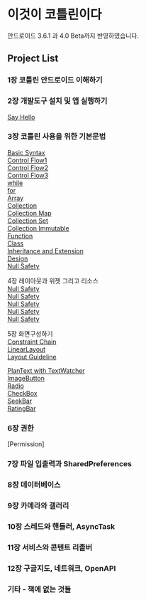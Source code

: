 # 이것이 코틀린이다

안드로이드 3.6.1 과 4.0 Beta까지 반영하였습니다.

## Project List

### 1장 코틀린 안드로이드 이해하기   

### 2장 개발도구 설치 및 앱 실행하기   
[Say Hello](https://github.com/javafa/thisiskotlin/tree/master/SayHello)   
   
### 3장 코틀린 사용을 위한 기본문법  
[Basic Syntax](https://github.com/javafa/thisiskotlin/tree/master/BasicSyntax)   
[Control Flow1](https://github.com/javafa/thisiskotlin/tree/master/BasicSyntax_ControlFlow1)   
[Control Flow2](https://github.com/javafa/thisiskotlin/tree/master/BasicSyntax_ControlFlow2)   
[Control Flow3](https://github.com/javafa/thisiskotlin/tree/master/BasicSyntax_ControlFlow3)   
[while](https://github.com/javafa/thisiskotlin/tree/master/BasicSyntax_ControlFlowWhile)   
[for](https://github.com/javafa/thisiskotlin/tree/master/BasicSyntax_ControlFlowFor)   
[Array](https://github.com/javafa/thisiskotlin/tree/master/Array)   
[Collection](https://github.com/javafa/thisiskotlin/tree/master/BasicSyntax_Collection)   
[Collection Map](https://github.com/javafa/thisiskotlin/tree/master/BasicSyntax_CollectionMap)   
[Collection Set](https://github.com/javafa/thisiskotlin/tree/master/BasicSyntax_CollectionSet)   
[Collection Immutable](https://github.com/javafa/thisiskotlin/tree/master/BasicSyntax_ImmutableCollection)   
[Function](https://github.com/javafa/thisiskotlin/tree/master/BasicSyntax_Function)   
[Class](https://github.com/javafa/thisiskotlin/tree/master/BasicSyntax_Class)   
[Inheritance and Extension](https://github.com/javafa/thisiskotlin/tree/master/BasicSyntax_InheritanceAndExtension)   
[Design](https://github.com/javafa/thisiskotlin/tree/master/BasicSyntax_DesignTool)   
[Null Safety](https://github.com/javafa/thisiskotlin/tree/master/BasicSyntax_NullSafety)   

4장 레이아웃과 위젯 그리고 리소스   
[Null Safety](https://github.com/javafa/thisiskotlin/tree/master/BasicSyntax_NullSafety)   
[Null Safety](https://github.com/javafa/thisiskotlin/tree/master/BasicSyntax_NullSafety)   
[Null Safety](https://github.com/javafa/thisiskotlin/tree/master/BasicSyntax_NullSafety)   
[Null Safety](https://github.com/javafa/thisiskotlin/tree/master/BasicSyntax_NullSafety)   
[Null Safety](https://github.com/javafa/thisiskotlin/tree/master/BasicSyntax_NullSafety)   

5장 화면구성하기   
[Constraint Chain](https://github.com/javafa/thisiskotlin/tree/master/BasicLayout3_Linear)   
[LinearLayout](https://github.com/javafa/thisiskotlin/tree/master/BasicLayout2_ConstraintChain)   
[Layout Guideline](https://github.com/javafa/thisiskotlin/tree/master/BasicLayout1_Guideline)   
   
[PlanText with TextWatcher](https://github.com/javafa/thisiskotlin/tree/master/WidgetsTextView)   
[ImageButton](https://github.com/javafa/thisiskotlin/tree/master/WidgetsImageButton)   
[Radio](https://github.com/javafa/thisiskotlin/tree/master/WidgetsRadio)   
[CheckBox](https://github.com/javafa/thisiskotlin/tree/master/WidgetsCheckBox)   
[SeekBar](https://github.com/javafa/thisiskotlin/tree/master/WidgetsSeekBar)   
[RatingBar](https://github.com/javafa/thisiskotlin/tree/master/WidgetsRatingBar)   
   
### 6장 권한   
[Permission]   
   
### 7장 파일 입출력과 SharedPreferences   

### 8장 데이터베이스   

### 9장 카메라와 갤러리   

### 10장 스레드와 핸들러, AsyncTask   

### 11장 서비스와 콘텐트 리졸버   

### 12장 구글지도, 네트워크, OpenAPI   

### 기타 - 책에 없는 것들   

